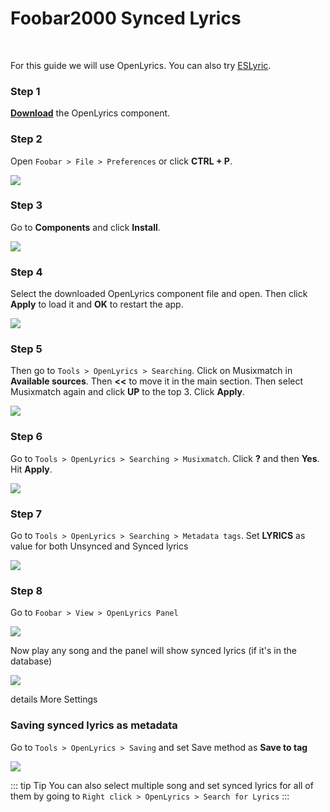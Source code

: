 

# Foobar2000 Synced Lyrics

<br>

For this guide we will use OpenLyrics. You can also try [ESLyric](https://github.com/ESLyric/release).

### Step 1
[**Download**](https://www.foobar2000.org/components/view/foo_openlyrics) the OpenLyrics component.

### Step 2
Open `Foobar > File > Preferences` or click **CTRL + P**.


![](/ss/foobar/fbs1.png)



### Step 3
Go to **Components** and click **Install**.


![](/ss/foobar/fbs2.png)


### Step 4
Select the downloaded OpenLyrics component file and open. Then click **Apply** to load it and **OK** to restart the app.


![](/ss/foobar/fbs3.png)


### Step 5
Then go to `Tools > OpenLyrics > Searching`. Click on Musixmatch in **Available sources**. Then **<<** to move it in the main section. Then select Musixmatch again and click **UP** to the top 3. Click **Apply**.


![](/ss/foobar/fbs4.png)


### Step 6
Go to `Tools > OpenLyrics > Searching > Musixmatch`. Click **?** and then **Yes**. Hit **Apply**.


![](/ss/foobar/fbs5.png)


### Step 7
Go to `Tools > OpenLyrics > Searching > Metadata tags`. Set **LYRICS** as value for both Unsynced and Synced lyrics


![](/ss/foobar/fb5_5.png)


### Step 8
Go to `Foobar > View > OpenLyrics Panel`


![](/ss/foobar/fbs6.png)


Now play any song and the panel will show synced lyrics (if it's in the database)


![](/ss/foobar/fbs7.png)


details More Settings
### Saving synced lyrics as metadata
Go to `Tools > OpenLyrics > Saving` and set Save method as **Save to tag**

![](/ss/foobar/fbsavesub.png)


::: tip Tip
You can also select multiple song and set synced lyrics for all of them by going to `Right click > OpenLyrics > Search for Lyrics`
:::
